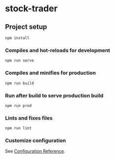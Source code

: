 # stock-trader

## Project setup
```
npm install
```

### Compiles and hot-reloads for development
```
npm run serve
```

### Compiles and minifies for production
```
npm run build
```

### Run after build to serve production build
```
npm run prod
```

### Lints and fixes files
```
npm run lint
```

### Customize configuration
See [Configuration Reference](https://cli.vuejs.org/config/).
